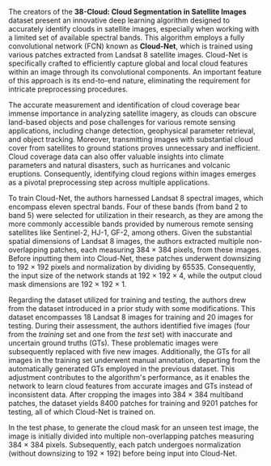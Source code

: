 The creators of the **38-Cloud: Cloud Segmentation in Satellite Images** dataset present an innovative deep learning algorithm designed to accurately identify clouds in satellite images, especially when working with a limited set of available spectral bands. This algorithm employs a fully convolutional network (FCN) known as **Cloud-Net**, which is trained using various patches extracted from Landsat 8 satellite images. Cloud-Net is specifically crafted to efficiently capture global and local cloud features within an image through its convolutional components. An important feature of this approach is its end-to-end nature, eliminating the requirement for intricate preprocessing procedures.

The accurate measurement and identification of cloud coverage bear immense importance in analyzing satellite imagery, as clouds can obscure land-based objects and pose challenges for various remote sensing applications, including change detection, geophysical parameter retrieval, and object tracking. Moreover, transmitting images with substantial cloud cover from satellites to ground stations proves unnecessary and inefficient. Cloud coverage data can also offer valuable insights into climate parameters and natural disasters, such as hurricanes and volcanic eruptions. Consequently, identifying cloud regions within images emerges as a pivotal preprocessing step across multiple applications.

To train Cloud-Net, the authors harnessed Landsat 8 spectral images, which encompass eleven spectral bands. Four of these bands (from band 2 to band 5) were selected for utilization in their research, as they are among the more commonly accessible bands provided by numerous remote sensing satellites like Sentinel-2, HJ-1, GF-2, among others. Given the substantial spatial dimensions of Landsat 8 images, the authors extracted multiple non-overlapping patches, each measuring 384 × 384 pixels, from these images. Before inputting them into Cloud-Net, these patches underwent downsizing to 192 × 192 pixels and normalization by dividing by 65535. Consequently, the input size of the network stands at 192 × 192 × 4, while the output cloud mask dimensions are 192 × 192 × 1.

Regarding the dataset utilized for training and testing, the authors drew from the dataset introduced in a prior study with some modifications. This dataset encompasses 18 Landsat 8 images for training and 20 images for testing. During their assessment, the authors identified five images (four from the _training_ set and one from the _test_ set) with inaccurate and uncertain ground truths (GTs). These problematic images were subsequently replaced with five new images. Additionally, the GTs for all images in the training set underwent manual annotation, departing from the automatically generated GTs employed in the previous dataset. This adjustment contributes to the algorithm's performance, as it enables the network to learn cloud features from accurate images and GTs instead of inconsistent data. After cropping the images into 384 × 384 multiband patches, the dataset yields 8400 patches for training and 9201 patches for testing, all of which Cloud-Net is trained on.

In the test phase, to generate the cloud mask for an unseen test image, the image is initially divided into multiple non-overlapping patches measuring 384 × 384 pixels. Subsequently, each patch undergoes normalization (without downsizing to 192 × 192) before being input into Cloud-Net.
